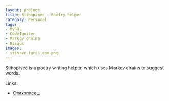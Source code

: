 ```yaml
---
layout: project
title: Stihopisec - Poetry helper
category: Personal
tags:
- MySQL
- CodeIgniter
- Markov chains
- Disqus
images:
- stihove.igrii.com.png
---
```


Stihopisec is a poetry writing helper, which uses Markov chains to suggest words.

Links:

* [Стихописец](http://stihove.igrii.com)
